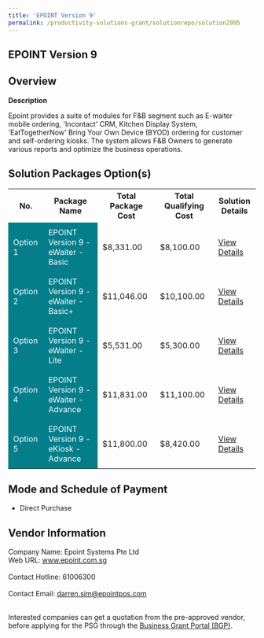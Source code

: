 ```yaml
---
title: 'EPOINT Version 9'
permalink: /productivity-solutions-grant/solutionrepo/solution2995
---
```


## EPOINT Version 9

## Overview

**Description**

Epoint provides a suite of modules for F&B segment such as E-waiter mobile ordering, 'Incontact' CRM, Kitchen Display System, 'EatTogetherNow' Bring Your Own Device (BYOD) ordering for customer and self-ordering kiosks. The system allows F&B Owners to generate various reports and optimize the business operations.

## Solution Packages Option(s)

<table>
<tr>
<th><b>No.</b></th>
<th><b>Package Name</b></th>
<th><b>Total Package Cost</b></th>
<th><b>Total Qualifying Cost</b></th>
<th><b>Solution Details</b></th>
</tr>
<tr>
<td style='padding: 10px; background-color: #037E8A; color: #FFFFFF;'>Option 1</td>
<td style='padding: 10px; background-color: #037E8A; color: #FFFFFF;'>EPOINT Version 9 - eWaiter - Basic</td>
<td style='padding: 10px;'>$8,331.00</td>
<td style='padding: 10px;'>$8,100.00</td>
<td style='padding: 10px;'><a href='/images/psg/Epoint_20220006_Desensitised_Annex_3_Part_1.pdf' target='_blank'>View Details</a></td>
</tr>
<tr>
<td style='padding: 10px; background-color: #037E8A; color: #FFFFFF;'>Option 2</td>
<td style='padding: 10px; background-color: #037E8A; color: #FFFFFF;'>EPOINT Version 9 - eWaiter - Basic+</td>
<td style='padding: 10px;'>$11,046.00</td>
<td style='padding: 10px;'>$10,100.00</td>
<td style='padding: 10px;'><a href='/images/psg/Epoint_20220006_Desensitised_Annex_3_Part_2.pdf' target='_blank'>View Details</a></td>
</tr>
<tr>
<td style='padding: 10px; background-color: #037E8A; color: #FFFFFF;'>Option 3</td>
<td style='padding: 10px; background-color: #037E8A; color: #FFFFFF;'>EPOINT Version 9 - eWaiter - Lite</td>
<td style='padding: 10px;'>$5,531.00</td>
<td style='padding: 10px;'>$5,300.00</td>
<td style='padding: 10px;'><a href='/images/psg/Epoint_20220006_Desensitised_Annex_3_Part_3.pdf' target='_blank'>View Details</a></td>
</tr>
<tr>
<td style='padding: 10px; background-color: #037E8A; color: #FFFFFF;'>Option 4</td>
<td style='padding: 10px; background-color: #037E8A; color: #FFFFFF;'>EPOINT Version 9 - eWaiter - Advance</td>
<td style='padding: 10px;'>$11,831.00</td>
<td style='padding: 10px;'>$11,100.00</td>
<td style='padding: 10px;'><a href='/images/psg/Epoint_20220006_Desensitised_Annex_3_Part_4.pdf' target='_blank'>View Details</a></td>
</tr>
<tr>
<td style='padding: 10px; background-color: #037E8A; color: #FFFFFF;'>Option 5</td>
<td style='padding: 10px; background-color: #037E8A; color: #FFFFFF;'>EPOINT Version 9 - eKiosk - Advance</td>
<td style='padding: 10px;'>$11,800.00</td>
<td style='padding: 10px;'>$8,420.00</td>
<td style='padding: 10px;'><a href='/images/psg/Epoint_20220006_Desensitised_Annex_3_Part_5.pdf' target='_blank'>View Details</a></td>
</tr>
</table>

## Mode and Schedule of Payment

 - Direct Purchase

## Vendor Information

 Company Name: Epoint Systems Pte Ltd<br>Web URL: www.epoint.com.sg <br><br>Contact Hotline: 61006300 <br><br>Contact Email: darren.sim@epointpos.com <br><br>

Interested companies can get a quotation from the pre-approved vendor, before applying for the PSG through the <a href='https://www.businessgrants.gov.sg/' target='_blank' rel='noopener'>Business Grant Portal (BGP)</a>.

<script src="/jquery/resize-tables.js"></script>
